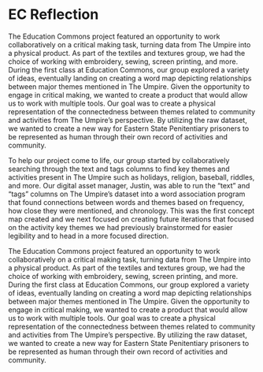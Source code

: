 # EC Reflection

The Education Commons project featured an opportunity to work collaboratively on a critical making task, turning data from The Umpire into a physical product. As part of the textiles and textures group, we had the choice of working with embroidery, sewing, screen printing, and more. During the first class at Education Commons, our group explored a variety of ideas, eventually landing on creating a word map depicting relationships between major themes mentioned in The Umpire. Given the opportunity to engage in critical making, we wanted to create a product that would allow us to work with multiple tools. Our goal was to create a physical representation of the connectedness between themes related to community and activities from The Umpire’s perspective. By utilizing the raw dataset, we wanted to create a new way for Eastern State Penitentiary prisoners to be represented as human through their own record of activities and community. 

To help our project come to life, our group started by collaboratively searching through the text and tags columns to find key themes and activities present in The Umpire such as holidays, religion, baseball, riddles, and more. Our digital asset manager, Justin, was able to run the “text” and “tags” columns on The Umpire’s dataset into a word association program that found connections between words and themes based on frequency, how close they were mentioned, and chronology. This was the first concept map created and we next focused on creating future iterations that focused on the activity key themes we had previously brainstormed for easier legibility and to head in a more focused direction. 

The Education Commons project featured an opportunity to work collaboratively on a critical making task, turning data from The Umpire into a physical product. As part of the textiles and textures group, we had the choice of working with embroidery, sewing, screen printing, and more. During the first class at Education Commons, our group explored a variety of ideas, eventually landing on creating a word map depicting relationships between major themes mentioned in The Umpire. Given the opportunity to engage in critical making, we wanted to create a product that would allow us to work with multiple tools. Our goal was to create a physical representation of the connectedness between themes related to community and activities from The Umpire’s perspective. By utilizing the raw dataset, we wanted to create a new way for Eastern State Penitentiary prisoners to be represented as human through their own record of activities and community. 

